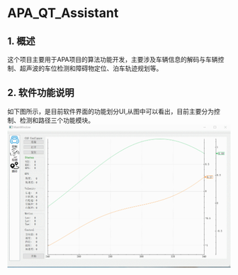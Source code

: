 # APA_QT_Assistant


## 1. 概述
这个项目主要用于APA项目的算法功能开发，主要涉及车辆信息的解码与车辆控制、超声波的车位检测和障碍物定位、泊车轨迹规划等。

## 2. 软件功能说明
如下图所示，是目前软件界面的功能划分UI,从图中可以看出，目前主要分为控制、检测和路径三个功能模块。
![UI说明](./Doc/GIF/UI.gif)

